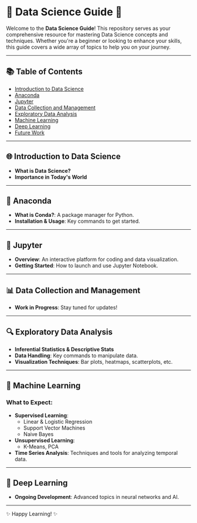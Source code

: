 # 🌟 Data Science Guide 🌟

Welcome to the **Data Science Guide**! This repository serves as your comprehensive resource for mastering Data Science concepts and techniques. Whether you're a beginner or looking to enhance your skills, this guide covers a wide array of topics to help you on your journey.

---

## 📚 Table of Contents

- [Introduction to Data Science](#introduction-to-data-science)
- [Anaconda](#anaconda)
- [Jupyter](#jupyter)
- [Data Collection and Management](#data-collection-and-management)
- [Exploratory Data Analysis](#exploratory-data-analysis)
- [Machine Learning](#machine-learning)
- [Deep Learning](#deep-learning)
- [Future Work](#future-work)

---

## 🌐 Introduction to Data Science

- **What is Data Science?**
- **Importance in Today's World**

---

## 🐍 Anaconda

- **What is Conda?**: A package manager for Python.
- **Installation & Usage**: Key commands to get started.

---

## 📓 Jupyter

- **Overview**: An interactive platform for coding and data visualization.
- **Getting Started**: How to launch and use Jupyter Notebook.

---

## 📊 Data Collection and Management

- **Work in Progress**: Stay tuned for updates!

---

## 🔍 Exploratory Data Analysis

- **Inferential Statistics & Descriptive Stats**
- **Data Handling**: Key commands to manipulate data.
- **Visualization Techniques**: Bar plots, heatmaps, scatterplots, etc.

---

## 🤖 Machine Learning

### What to Expect:
- **Supervised Learning**: 
  - Linear & Logistic Regression
  - Support Vector Machines
  - Naive Bayes
- **Unsupervised Learning**: 
  - K-Means, PCA
- **Time Series Analysis**: Techniques and tools for analyzing temporal data.

---

## 🚀 Deep Learning

- **Ongoing Development**: Advanced topics in neural networks and AI.

---

✨ Happy Learning! ✨
